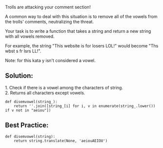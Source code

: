Trolls are attacking your comment section!

A common way to deal with this situation is to remove all of the vowels from the trolls' comments, neutralizing the threat.

Your task is to write a function that takes a string and return a new string with all vowels removed.

For example, the string "This website is for losers LOL!" would become "Ths wbst s fr lsrs LL!".

Note: for this kata y isn't considered a vowel.

## Solution:

1\. Check if there is a vowel among the characters of string.  
2. Returns all characters except vowels.

```
def disemvowel(string_):
    return ''.join([string_[i] for i, v in enumerate(string_.lower()) if v not in "aeiou"])
```

## Best Practice:

```
def disemvowel(string):
    return string.translate(None, 'aeiouAEIOU')
```